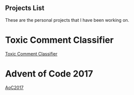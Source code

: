 

## Projects List
These are the personal projects that I have been working on.


# Toxic Comment Classifier
[Toxic Comment Classifier](https://kubz113.github.io/Toxic-Comment-Classification/)

# Advent of Code 2017
[AoC2017](https://kubz113.github.io/adventOfCode2017/)
